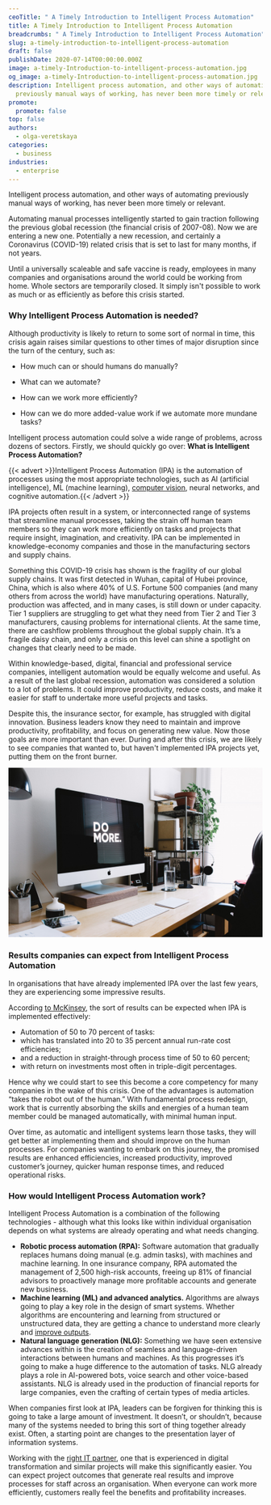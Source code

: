 ```yaml
---
ceoTitle: " A Timely Introduction to Intelligent Process Automation"
title: A Timely Introduction to Intelligent Process Automation
breadcrumbs: " A Timely Introduction to Intelligent Process Automation"
slug: a-timely-introduction-to-intelligent-process-automation
draft: false
publishDate: 2020-07-14T00:00:00.000Z
image: a-timely-Introduction-to-intelligent-process-automation.jpg
og_image: a-timely-Introduction-to-intelligent-process-automation.jpg
description: Intelligent process automation, and other ways of automating
  previously manual ways of working, has never been more timely or relevant.
promote:
  promote: false
top: false
authors:
  - olga-veretskaya
categories:
  - business
industries:
  - enterprise
---
```

Intelligent process automation, and other ways of automating previously manual ways of working, has never been more timely or relevant.

Automating manual processes intelligently started to gain traction following the previous global recession (the financial crisis of 2007-08). Now we are entering a new one. Potentially a new recession, and certainly a Coronavirus (COVID-19) related crisis that is set to last for many months, if not years.

Until a universally scaleable and safe vaccine is ready, employees in many companies and organisations around the world could be working from home. Whole sectors are temporarily closed. It simply isn't possible to work as much or as efficiently as before this crisis started.

### Why Intelligent Process Automation is needed?

Although productivity is likely to return to some sort of normal in time, this crisis again raises similar questions to other times of major disruption since the turn of the century, such as:
* How much can or should humans do manually?

* What can we automate?

* How can we work more efficiently?

* How can we do more added-value work if we automate more mundane tasks?

Intelligent process automation could solve a wide range of problems, across dozens of sectors. Firstly, we should quickly go over: **What is Intelligent Process Automation?**

{{< advert >}}Intelligent Process Automation (IPA) is the automation of processes using the most appropriate technologies, such as AI (artificial intelligence), ML (machine learning), [computer vision](https://anadea.info/blog/5-ways-computer-vision-is-revolutionizing-healthcare), neural networks, and cognitive automation.{{< /advert >}}

IPA projects often result in a system, or interconnected range of systems that streamline manual processes, taking the strain off human team members so they can work more efficiently on tasks and projects that require insight, imagination, and creativity. IPA can be implemented in knowledge-economy companies and those in the manufacturing sectors and supply chains.

Something this COVID-19 crisis has shown is the fragility of our global supply chains. It was first detected in Wuhan, capital of Hubei province, China, which is also where 40% of U.S. Fortune 500 companies (and many others from across the world) have manufacturing operations. Naturally, production was affected, and in many cases, is still down or under capacity. Tier 1 suppliers are struggling to get what they need from Tier 2 and Tier 3 manufacturers, causing problems for international clients. At the same time, there are cashflow problems throughout the global supply chain. It’s a fragile daisy chain, and only a crisis on this level can shine a spotlight on changes that clearly need to be made.

Within knowledge-based, digital, financial and professional service companies, intelligent automation would be equally welcome and useful. As a result of the last global recession, automation was considered a solution to a lot of problems. It could improve productivity, reduce costs, and make it easier for staff to undertake more useful projects and tasks.

Despite this, the insurance sector, for example, has struggled with digital innovation. Business leaders know they need to maintain and improve productivity, profitability, and focus on generating new value. Now those goals are more important than ever. During and after this crisis, we are likely to see companies that wanted to, but haven't implemented IPA projects yet, putting them on the front burner.

![Business leaders know they need to maintain and improve productivity, profitability, and focus on generating new value](a-timely-Introduction-to-intelligent-process-automation-1.jpg)

### Results companies can expect from Intelligent Process Automation

In organisations that have already implemented IPA over the last few years, they are experiencing some impressive results.

According <a href="https://www.mckinsey.com/business-functions/mckinsey-digital/our-insights/intelligent-process-automation-the-engine-at-the-core-of-the-next-generation-operating-model" rel="nofollow" target="_blank">to McKinsey</a>, the sort of results can be expected when IPA is implemented effectively:

* Automation of 50 to 70 percent of tasks:
* which has translated into 20 to 35 percent annual run-rate cost efficiencies;
* and a reduction in straight-through process time of 50 to 60 percent;
* with return on investments most often in triple-digit percentages.

Hence why we could start to see this become a core competency for many companies in the wake of this crisis. One of the advantages is automation “takes the robot out of the human.” With fundamental process redesign, work that is currently absorbing the skills and energies of a human team member could be managed automatically, with minimal human input.

Over time, as automatic and intelligent systems learn those tasks, they will get better at implementing them and should improve on the human processes. For companies wanting to embark on this journey, the promised results are enhanced efficiencies, increased productivity, improved customer’s journey, quicker human response times, and reduced operational risks.

### How would Intelligent Process Automation work?

Intelligent Process Automation is a combination of the following technologies - although what this looks like within individual organisation depends on what systems are already operating and what needs changing.

* **Robotic process automation (RPA):** Software automation that gradually replaces humans doing manual (e.g. admin tasks), with machines and machine learning. In one insurance company, RPA automated the management of 2,500 high-risk accounts, freeing up 81% of financial advisors to proactively manage more profitable accounts and generate new business.
* **Machine learning (ML) and advanced analytics.** Algorithms are always going to play a key role in the design of smart systems. Whether algorithms are encountering and learning from structured or unstructured data, they are getting a chance to understand more clearly and [improve outputs](https://anadea.info/blog/business-benefits-of-using-machine-learning).
* **Natural language generation (NLG):** Something we have seen extensive advances within is the creation of seamless and language-driven interactions between humans and machines. As this progresses it’s going to make a huge difference to the automation of tasks. NLG already plays a role in AI-powered bots, voice search and other voice-based assistants. NLG is already used in the production of financial reports for large companies, even the crafting of certain types of media articles.

When companies first look at IPA, leaders can be forgiven for thinking this is going to take a large amount of investment. It doesn’t, or shouldn’t, because many of the systems needed to bring this sort of thing together already exist. Often, a starting point are changes to the presentation layer of information systems.

Working with the [right IT partner](https://anadea.info/), one that is experienced in digital transformation and similar projects will make this significantly easier. You can expect project outcomes that generate real results and improve processes for staff across an organisation. When everyone can work more efficiently, customers really feel the benefits and profitability increases.
